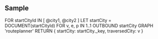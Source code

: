 ## Sample

FOR startCityId IN [ @city1, @city2 ]
  LET startCity = DOCUMENT(startCityId)
  FOR v, e, p IN 1..1 OUTBOUND startCity GRAPH 'routeplanner'
    RETURN { startCity: startCity._key, traversedCity: v }